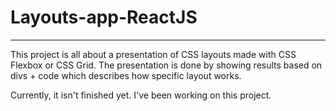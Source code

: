# Layouts-app-ReactJS
___
This project is all about a presentation of CSS layouts made with CSS Flexbox or CSS Grid. The presentation is done by showing results based on divs + code which describes how specific layout works.

Currently, it isn't finished yet. I've been working on this project.
